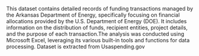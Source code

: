 This dataset contains detailed records of funding transactions managed by the Arkansas Department of Energy, 
specifically focusing on financial allocations provided by the U.S. Department of Energy (DOE). It includes information on 
the distribution of funds, recipient entities, project details, and the purpose of each transaction.The analysis was conducted using Microsoft Excel, leveraging its various built-in tools and functions for data processing.
Dataset is extracted from Usaspending.gov
